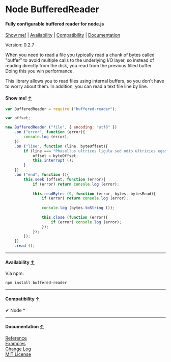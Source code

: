 <a name="start"></a>

Node BufferedReader
===================

#### Fully configurable buffered reader for node.js ####

[Show me!](#showme) | [Availability](#availability) | [Compatibility](#compatibility) | [Documentation](#documentation)

Version: 0.2.7

When you need to read a file you typically read a chunk of bytes called "buffer" to avoid multiple calls to the underlying I/O layer, so instead of reading directly from the disk, you read from the previous filled buffer. Doing this you win performance.

This library allows you to read files using internal buffers, so you don't have to worry about them. In addition, you can read a text file line by line.

<a name="showme"></a>
#### Show me! [↑](#start) ####

```javascript
var BufferedReader = require ("buffered-reader");

var offset;

new BufferedReader ("file", { encoding: "utf8" })
	.on ("error", function (error){
		console.log (error);
	})
	.on ("line", function (line, byteOffset){
		if (line === "Phasellus ultrices ligula sed odio ultricies egestas."){
			offset = byteOffset;
			this.interrupt ();
		}
	})
	.on ("end", function (){
		this.seek (offset, function (error){
			if (error) return console.log (error);
			
			this.readBytes (9, function (error, bytes, bytesRead){
				if (error) return console.log (error);
				
				console.log (bytes.toString ());
				
				this.close (function (error){
					if (error) console.log (error);
				});
			});
		});
	})
	.read ();
```

***

<a name="availability"></a>
#### Availability [↑](#start) ####

Via npm:

```
npm install buffered-reader
```

***

<a name="compatibility"></a>
#### Compatibility [↑](#start) ####

✔ Node *

***

<a name="documentation"></a>
#### Documentation [↑](#start) ####
 
[Reference](https://github.com/Gagle/Node-BufferedReader/wiki/Reference)  
[Examples](https://github.com/Gagle/Node-BufferedReader/tree/master/examples)  
[Change Log](https://github.com/Gagle/Node-BufferedReader/wiki/Change-Log)  
[MIT License](https://github.com/Gagle/Node-BufferedReader/blob/master/LICENSE)